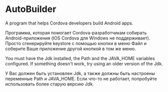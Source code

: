 # AutoBuilder
A program that helps Cordova developers build Android apps.

Программа, которая помогает Cordova-разработчикам собирать Android-приложения (IOS Cordova для Windows не поддерживает). Просто сгенерируйте keystore с помощью кнопки в меню Файл и соберите Ваше приложение другой кнопкой в том же меню.

You must have the Jdk installed, the Path and the JAVA_HOME variables configured. If something doesn't work, try using an older version of the Jdk.

У Вас должен быть установлен Jdk, а также должны быть настроены переменные Path и JAVA_HOME. Если что-то не работает, попробуйте использовать более старую версию Jdk.
